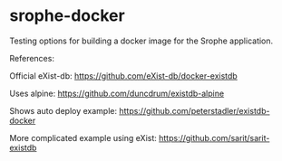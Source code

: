 # srophe-docker
Testing options for building a docker image for the Srophe application. 

References: 

Official eXist-db: https://github.com/eXist-db/docker-existdb

Uses alpine: https://github.com/duncdrum/existdb-alpine

Shows auto deploy example: https://github.com/peterstadler/existdb-docker

More complicated example using eXist: https://github.com/sarit/sarit-existdb





